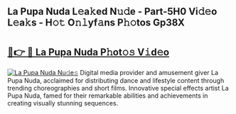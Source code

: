 ## La Pupa Nuda L𝚎a𝚔ed N𝚞𝚍e - Part-5H0 Vi𝚍𝚎o L𝚎a𝚔s - H𝚘𝚝 O𝚗𝚕yf𝚊ns P𝚑𝚘tos Gp38X

# <h2><a href="http://kf1aby.oniu.top/?m=La+Pupa+Nuda">🔗👉 🔴 La Pupa Nuda P𝚑ot𝚘𝚜 V𝚒d𝚎o</a></h2>

[![La Pupa Nuda Nu𝚍e𝚜](https://i.imgur.com/0qMVB7G.gif)](http://kf1aby.oniu.top/?m=La+Pupa+Nuda)
Digital media provider and amusement giver La Pupa Nuda, acclaimed for distributing dance and lifestyle content through trending choreographies and short films. Innovative special effects artist La Pupa Nuda, famed for their remarkable abilities and achievements in creating visually stunning sequences.  
